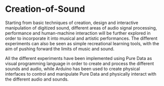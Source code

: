 # Creation-of-Sound

Starting from basic techniques of creation, design and interactive manipulation of digitized sound, 
different areas of audio signal processing, performance and human-machine interaction will be further explored in 
order to incorporate it into musical and artistic performances. 
The different experiments can also be seen as simple recreational learning tools, 
with the aim of pushing forward the limits of music and sound. 

All the different experiments have been implemented using Pure Data as visual programming language in order to create 
and process the different sounds and audio, while Arduino has been used to create physical interfaces to 
control and manipulate Pure Data and physically interact with the different audio and sounds. 
